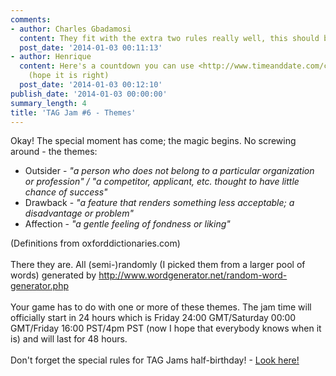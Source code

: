 ```yaml
---
comments:
- author: Charles Gbadamosi
  content: They fit with the extra two rules really well, this should be interesting!
  post_date: '2014-01-03 00:11:13'
- author: Henrique
  content: Here's a countdown you can use <http://www.timeanddate.com/countdown/generic?iso=20140103T16&amp;p0=137&amp;msg=TAG+Jam+%236&amp;csz=1>
    (hope it is right)
  post_date: '2014-01-03 00:12:10'
publish_date: '2014-01-03 00:00:00'
summary_length: 4
title: 'TAG Jam #6 - Themes'
---
```

Okay! The special moment has come; the magic begins. No screwing around - the themes:<br /><ul><li>Outsider - <i>"a person who does not belong to a particular organization or profession" / "a competitor, applicant, etc. thought to have little chance of success"</i></li><li>Drawback - <i>"a feature that renders something less acceptable; a disadvantage or problem" </i></li><li>Affection - <i>"a gentle feeling of fondness or liking"</i></li></ul>(Definitions from oxforddictionaries.com)<br /><br />There they are. All (semi-)randomly (I picked them from a larger pool of words) generated by <a href="http://www.wordgenerator.net/random-word-generator.php">http://www.wordgenerator.net/random-word-generator.php</a><br /><br />Your game has to do with one or more of these themes. The jam time will officially start in 24 hours which is Friday 24:00 GMT/Saturday 00:00 GMT/Friday 16:00 PST/4pm PST (now I hope that everybody knows when it is) and will last for 48 hours.<br /><br />Don't forget the special rules for TAG Jams half-birthday! - <a href="http://theshoemaker.de/2013/12/tag-jam-6-welcome-post/">Look here!</a>
